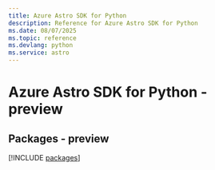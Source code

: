 ```yaml
---
title: Azure Astro SDK for Python
description: Reference for Azure Astro SDK for Python
ms.date: 08/07/2025
ms.topic: reference
ms.devlang: python
ms.service: astro
---
```

# Azure Astro SDK for Python - preview
## Packages - preview
[!INCLUDE [packages](astro-index.md)]